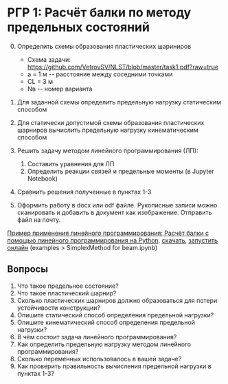 # РГР 1: Расчёт балки по методу предельных состояний
0. Определить схемы образования пластических шариниров
    - Схема задачи: https://github.com/VetrovSV/NLST/blob/master/task1.pdf?raw=true
    - a = 1 м -- расстояние между соседними точками 
    - CL = 3 м
    - Nв -- номер варианта
1. Для заданной схемы определить предельную нагрузку статическим способом    
  
2. Для статически допустимой схемы образования пластических шарниров вычислить предельную нагрузку кинематическим способом
3. Решить задачу методом линейного программирования (ЛП):
    1. Составить уравнения для ЛП
    1. Определить реакции связей и предельные моменты (в Jupyter Notebook)
4. Сравнить решения полученные в пунктах 1-3
5. Оформить работу в docx или odf файле. Рукописные записи можно сканировать и добавить в документ как изображение. Отправить файл на почту.

[Пример применения линейного программирования: Расчёт балки с помощью линейного программирования на Python](https://vetrovsv.github.io/NLST/SimplexMethod%20for%20beam.html). [скачать](https://github.com/VetrovSV/NLST/blob/master/examples/SimplexMethod%20for%20beam.ipynb?raw=true), 
[запустить онлайн](https://mybinder.org/v2/gh/VetrovSV/NLST/master/) (examples > SimplexMethod for beam.ipynb)

## Вопросы

1. Что такое предельное состояние?
1. Что такое пластический шарнир?
1. Сколько пластических шарниров должно образоваться для потери устойчивости конструкции?
1. Опишите статический способ определения предельной нагрузки?
1. Опишите кинематический способ определения предельной нагрузки?
1. В чём состоит задача линейного программирования?
1. Как определить предельную нагрузку методом линейного программирования?
1. Сколько переменных использовалось в вашей задаче?
1. Как проверить правильность вычисления предельной нагрузки в пунктах 1-3?
